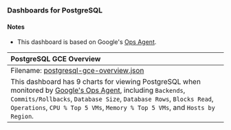 ### Dashboards for PostgreSQL

#### Notes

- This dashboard is based on Google's [Ops Agent](https://cloud.google.com/stackdriver/docs/solutions/agents/ops-agent).


|PostgreSQL GCE Overview|
|:------------------|
|Filename: [postgresql-gce-overview.json](postgresql-gce-overview.json)|
|This dashboard has 9 charts for viewing PostgreSQL when monitored by [Google's Ops Agent](https://cloud.google.com/stackdriver/docs/solutions/agents/ops-agent/third-party/postgresql#monitored-metrics), including `Backends`, `Commits/Rollbacks`, `Database Size`, `Database Rows`, `Blocks Read`, `Operations`, `CPU % Top 5 VMs`, `Memory % Top 5 VMs`, and `Hosts by Region`.
